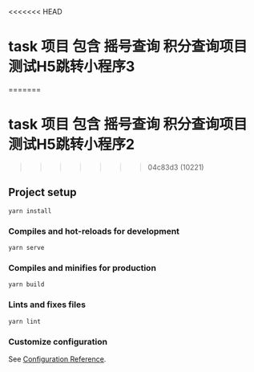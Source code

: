 <<<<<<< HEAD
# task 项目 包含 摇号查询 积分查询项目 测试H5跳转小程序3
=======
# task 项目 包含 摇号查询 积分查询项目 测试H5跳转小程序2
>>>>>>> 04c83d3 (10221)

## Project setup
```
yarn install
```

### Compiles and hot-reloads for development
```
yarn serve
```

### Compiles and minifies for production
```
yarn build
```

### Lints and fixes files
```
yarn lint
```

### Customize configuration
See [Configuration Reference](https://cli.vuejs.org/config/).

